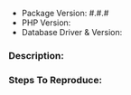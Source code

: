 - Package Version: #.#.#
- PHP Version:
- Database Driver & Version:

### Description:


### Steps To Reproduce:
